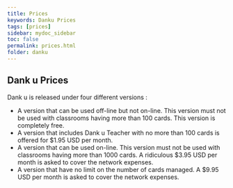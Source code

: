 ```yaml
---
title: Prices
keywords: Danku Prices
tags: [prices]
sidebar: mydoc_sidebar
toc: false
permalink: prices.html
folder: danku
---
```


## Dank u Prices

Dank u is released under four different versions :

- A version that can be used off-line but not on-line. This version must not be used with classrooms having more than 100 cards. This version is completely free.
- A version that includes Dank u Teacher with no more than 100 cards is offered for $1.95 USD per month.
- A version that can be used on-line. This version must not be used with classrooms having more than 1000 cards. A ridiculous $3.95 USD per month is asked to cover the network expenses.
- A version that have no limit on the number of cards managed. A $9.95 USD per month is asked to cover the network expenses.
